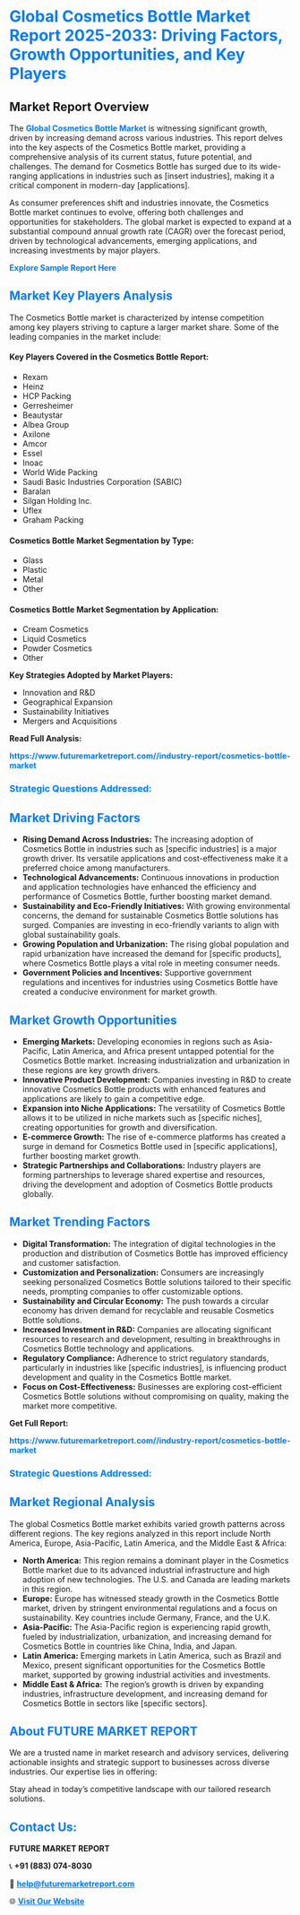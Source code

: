 <h1 style="color: #007BFF;">Global Cosmetics Bottle Market Report 2025-2033: Driving Factors, Growth Opportunities, and Key Players</h1>

<section id="overview">
<h2>Market Report Overview</h2>
<p>The <a href="https://www.futuremarketreport.com//industry-report/cosmetics-bottle-market" style="color: #007BFF; text-decoration: none;"><strong>Global Cosmetics Bottle Market</strong></a> is witnessing significant growth, driven by increasing demand across various industries. This report delves into the key aspects of the Cosmetics Bottle market, providing a comprehensive analysis of its current status, future potential, and challenges. The demand for Cosmetics Bottle has surged due to its wide-ranging applications in industries such as [insert industries], making it a critical component in modern-day [applications].</p>
<p>As consumer preferences shift and industries innovate, the Cosmetics Bottle market continues to evolve, offering both challenges and opportunities for stakeholders. The global market is expected to expand at a substantial compound annual growth rate (CAGR) over the forecast period, driven by technological advancements, emerging applications, and increasing investments by major players.</p>
</section>

<section id="overview">
<p><a href="https://www.futuremarketreport.com//request-sample/reportId=89471" style="color: #007BFF; text-decoration: none;"><strong>Explore Sample Report Here</strong></a></p>
</section>

<section id="key-players">
<h2 style="color: #007BFF;">Market Key Players Analysis</h2>
<p>The Cosmetics Bottle market is characterized by intense competition among key players striving to capture a larger market share. Some of the leading companies in the market include:</p>
<h4>Key Players Covered in the Cosmetics Bottle Report:</h4>
<ul><li>Rexam</li><li>Heinz</li><li>HCP Packing</li><li>Gerresheimer</li><li>Beautystar</li><li>Albea Group</li><li>Axilone</li><li>Amcor</li><li>Essel</li><li>Inoac</li><li>World Wide Packing</li><li>Saudi Basic Industries Corporation (SABIC)</li><li>Baralan</li><li>Silgan Holding Inc.</li><li>Uflex</li><li>Graham Packing</li></ul>
<h4>Cosmetics Bottle Market Segmentation by Type:</h4>
<ul><li>Glass</li><li>Plastic</li><li>Metal</li><li>Other</li></ul>

<h4>Cosmetics Bottle Market Segmentation by Application:</h4>
<ul><li>Cream Cosmetics</li><li>Liquid Cosmetics</li><li>Powder Cosmetics</li><li>Other</li></ul>
<p><strong>Key Strategies Adopted by Market Players:</strong></p>
<ul>
<li>Innovation and R&D</li>
<li>Geographical Expansion</li>
<li>Sustainability Initiatives</li>
<li>Mergers and Acquisitions</li>
</ul>
</section>

<section>
<p><strong>Read Full Analysis: </strong></p><a href="https://www.futuremarketreport.com//industry-report/cosmetics-bottle-market" style="color: #007BFF; text-decoration: none;"><strong>https://www.futuremarketreport.com//industry-report/cosmetics-bottle-market</strong></a>
<h3 style="color: #007BFF;">Strategic Questions Addressed:</h3>
</section>

<section id="driving-factors">
<h2 style="color: #007BFF;">Market Driving Factors</h2>
<ul>
<li><strong>Rising Demand Across Industries:</strong> The increasing adoption of Cosmetics Bottle in industries such as [specific industries] is a major growth driver. Its versatile applications and cost-effectiveness make it a preferred choice among manufacturers.</li>
<li><strong>Technological Advancements:</strong> Continuous innovations in production and application technologies have enhanced the efficiency and performance of Cosmetics Bottle, further boosting market demand.</li>
<li><strong>Sustainability and Eco-Friendly Initiatives:</strong> With growing environmental concerns, the demand for sustainable Cosmetics Bottle solutions has surged. Companies are investing in eco-friendly variants to align with global sustainability goals.</li>
<li><strong>Growing Population and Urbanization:</strong> The rising global population and rapid urbanization have increased the demand for [specific products], where Cosmetics Bottle plays a vital role in meeting consumer needs.</li>
<li><strong>Government Policies and Incentives:</strong> Supportive government regulations and incentives for industries using Cosmetics Bottle have created a conducive environment for market growth.</li>
</ul>
</section>

<section id="growth-opportunities">
<h2 style="color: #007BFF;">Market Growth Opportunities</h2>
<ul>
<li><strong>Emerging Markets:</strong> Developing economies in regions such as Asia-Pacific, Latin America, and Africa present untapped potential for the Cosmetics Bottle market. Increasing industrialization and urbanization in these regions are key growth drivers.</li>
<li><strong>Innovative Product Development:</strong> Companies investing in R&D to create innovative Cosmetics Bottle products with enhanced features and applications are likely to gain a competitive edge.</li>
<li><strong>Expansion into Niche Applications:</strong> The versatility of Cosmetics Bottle allows it to be utilized in niche markets such as [specific niches], creating opportunities for growth and diversification.</li>
<li><strong>E-commerce Growth:</strong> The rise of e-commerce platforms has created a surge in demand for Cosmetics Bottle used in [specific applications], further boosting market growth.</li>
<li><strong>Strategic Partnerships and Collaborations:</strong> Industry players are forming partnerships to leverage shared expertise and resources, driving the development and adoption of Cosmetics Bottle products globally.</li>
</ul>
</section>

<section id="trending-factors">
<h2 style="color: #007BFF;">Market Trending Factors</h2>
<ul>
<li><strong>Digital Transformation:</strong> The integration of digital technologies in the production and distribution of Cosmetics Bottle has improved efficiency and customer satisfaction.</li>
<li><strong>Customization and Personalization:</strong> Consumers are increasingly seeking personalized Cosmetics Bottle solutions tailored to their specific needs, prompting companies to offer customizable options.</li>
<li><strong>Sustainability and Circular Economy:</strong> The push towards a circular economy has driven demand for recyclable and reusable Cosmetics Bottle solutions.</li>
<li><strong>Increased Investment in R&D:</strong> Companies are allocating significant resources to research and development, resulting in breakthroughs in Cosmetics Bottle technology and applications.</li>
<li><strong>Regulatory Compliance:</strong> Adherence to strict regulatory standards, particularly in industries like [specific industries], is influencing product development and quality in the Cosmetics Bottle market.</li>
<li><strong>Focus on Cost-Effectiveness:</strong> Businesses are exploring cost-efficient Cosmetics Bottle solutions without compromising on quality, making the market more competitive.</li>
</ul>
</section>

<section>
<p><strong>Get Full Report: </strong></p><a href="https://www.futuremarketreport.com//industry-report/cosmetics-bottle-market" style="color: #007BFF; text-decoration: none;"><strong>https://www.futuremarketreport.com//industry-report/cosmetics-bottle-market</strong></a>
<h3 style="color: #007BFF;">Strategic Questions Addressed:</h3>
</section>


<section id="regional-analysis">
<h2 style="color: #007BFF;">Market Regional Analysis</h2>
<p>The global Cosmetics Bottle market exhibits varied growth patterns across different regions. The key regions analyzed in this report include North America, Europe, Asia-Pacific, Latin America, and the Middle East & Africa:</p>
<ul>
<li><strong>North America:</strong> This region remains a dominant player in the Cosmetics Bottle market due to its advanced industrial infrastructure and high adoption of new technologies. The U.S. and Canada are leading markets in this region.</li>
<li><strong>Europe:</strong> Europe has witnessed steady growth in the Cosmetics Bottle market, driven by stringent environmental regulations and a focus on sustainability. Key countries include Germany, France, and the U.K.</li>
<li><strong>Asia-Pacific:</strong> The Asia-Pacific region is experiencing rapid growth, fueled by industrialization, urbanization, and increasing demand for Cosmetics Bottle in countries like China, India, and Japan.</li>
<li><strong>Latin America:</strong> Emerging markets in Latin America, such as Brazil and Mexico, present significant opportunities for the Cosmetics Bottle market, supported by growing industrial activities and investments.</li>
<li><strong>Middle East & Africa:</strong> The region’s growth is driven by expanding industries, infrastructure development, and increasing demand for Cosmetics Bottle in sectors like [specific sectors].</li>
</ul>
</section>

<footer>
<h2 style="color: #007BFF;">About FUTURE MARKET REPORT</h2>
<p>We are a trusted name in market research and advisory services, delivering actionable insights and strategic support to businesses across diverse industries. Our expertise lies in offering:</p>

<p>Stay ahead in today’s competitive landscape with our tailored research solutions.</p>

<h2 style="color: #007BFF;">Contact Us:</h2>
<p><strong>FUTURE MARKET REPORT</strong></p>
<p>📞 <strong>+91 (883) 074-8030</strong></p>
<p>📧 <strong><a href="mailto:help@futuremarketreport.com" style="color: #007BFF;">help@futuremarketreport.com</a></strong></p>
<p>🌐 <strong><a href="https://www.futuremarketreport.com/" style="color: #007BFF;">Visit Our Website</a></strong></p>
</footer>